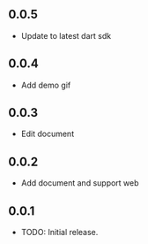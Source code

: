 ## 0.0.5

* Update to latest dart sdk

## 0.0.4

* Add demo gif

## 0.0.3

* Edit document

## 0.0.2

* Add document and support web

## 0.0.1

* TODO: Initial release.
